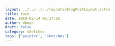 ```yaml
---
layout: ../../../../layouts/BlogPostLayout.astro
title: face
date: 2010-02-14 05:17:02
author: dboyd
draft: false
category: sketches
tags: ['painter', 'sketches']
---
```

<img
    srcset="https://img.selfiespirits.com/images/2010/02/subway002_480.avif 480w"
    sizes="(max-width: 480px) 100vw"
    src="https://img.selfiespirits.com/images/2010/02/subway002.jpg"
    alt=""
/>

